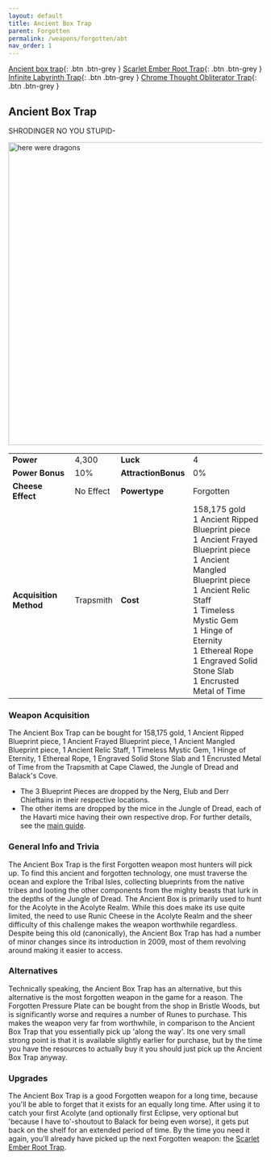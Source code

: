 ```yaml
---
layout: default
title: Ancient Box Trap
parent: Forgotten
permalink: /weapons/forgotten/abt
nav_order: 1
---
```

<span class="fs-1">[Ancient box trap](/weapons/forgotten/abt){: .btn .btn-grey } </span><span class="fs-1">[Scarlet Ember Root Trap](/weapons/forgotten/sert){: .btn .btn-grey } </span> <span class="fs-1">[Infinite Labyrinth Trap](/weapons/forgotten/ilt){: .btn .btn-grey } </span><span class="fs-1">[ Chrome Thought Obliterator Trap](/weapons/forgotten/tot){: .btn .btn-grey }</span>

## Ancient Box Trap
SHRODINGER NO YOU STUPID-

<img src="/assets/images/weapons/abt.png" alt="here were dragons" width="600">

|||||
|---|---|---|---|
| __Power__ 	| 4,300 	| __Luck__ 	| 4 	|
| __Power Bonus__ 	| 10% 	|__AttractionBonus__ 	| 0% 	|
| __Cheese Effect__ 	| No Effect 	| __Powertype__ 	| Forgotten 	|
| __Acquisition Method__ 	| Trapsmith 	| __Cost__ 	| 158,175 gold <br> 1 Ancient Ripped Blueprint piece <br> 1 Ancient Frayed Blueprint piece <br> 1 Ancient Mangled Blueprint piece <br> 1 Ancient Relic Staff <br> 1 Timeless Mystic Gem <br> 1 Hinge of Eternity <br> 1 Ethereal Rope <br> 1 Engraved Solid Stone Slab <br> 1 Encrusted Metal of Time|

### Weapon Acquisition
The Ancient Box Trap can be bought for 158,175 gold, 1 Ancient Ripped Blueprint piece, 1 Ancient Frayed Blueprint piece, 1 Ancient Mangled Blueprint piece, 1 Ancient Relic Staff, 1 Timeless Mystic Gem, 1 Hinge of Eternity, 1 Ethereal Rope, 1 Engraved Solid Stone Slab and 1 Encrusted Metal of Time from the Trapsmith at Cape Clawed, the Jungle of Dread and Balack's Cove.
- The 3 Blueprint Pieces are dropped by the Nerg, Elub and Derr Chieftains in their respective locations.
- The other items are dropped by the mice in the Jungle of Dread, each of the Havarti mice having their own respective drop. For further details, see the [main guide](/legendary-to-knight/hero).

### General Info and Trivia
The Ancient Box Trap is the first Forgotten weapon most hunters will pick up. To find this ancient and forgotten technology, one must traverse the ocean and explore the Tribal Isles, collecting blueprints from the native tribes and looting the other components from the mighty beasts that lurk in the depths of the Jungle of Dread.
The Ancient Box is primarily used to hunt for the Acolyte in the Acolyte Realm. While this does make its use quite limited, the need to use Runic Cheese in the Acolyte Realm and the sheer difficulty of this challenge makes the weapon worthwhile regardless. Despite being this old (canonically), the Ancient Box Trap has had a number of minor changes since its introduction in 2009, most of them revolving around making it easier to access.

### Alternatives
Technically speaking, the Ancient Box Trap has an alternative, but this alternative is the most forgotten weapon in the game for a reason. The Forgotten Pressure Plate can be bought from the shop in Bristle Woods, but is significantly worse and requires a number of Runes to purchase. This makes the weapon very far from worthwhile, in comparison to the Ancient Box Trap that you essentially pick up 'along the way'. Its one very small strong point is that it is available slightly earlier for purchase, but by the time you have the resources to actually buy it you should just pick up the Ancient Box Trap anyway.

### Upgrades
The Ancient Box Trap is a good Forgotten weapon for a long time, because you'll be able to forget that it exists for an equally long time. After using it to catch your first Acolyte (and optionally first Eclipse, very optional but 'because I have to'-shoutout to Balack for being even worse), it gets put back on the shelf for an extended period of time. By the time you need it again, you'll already have picked up the next Forgotten weapon: the [Scarlet Ember Root Trap](/weapons/forgotten/sert).
